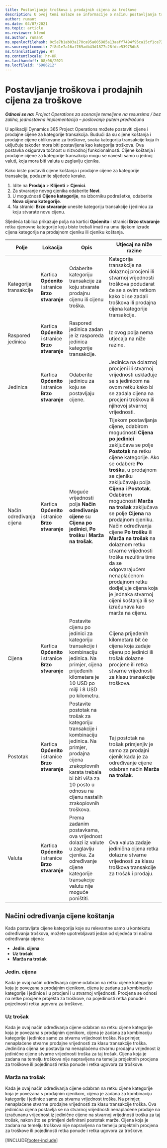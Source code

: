 ```yaml
---
title: Postavljanje troškova i prodajnih cijena za troškove
description: U ovoj temi nalaze se informacije o načinu postavljanja troškova i prodajnih cijena za kategorije transakcije i troškova.
author: rumant
ms.date: 04/07/2021
ms.topic: article
ms.reviewer: kfend
ms.author: rumant
ms.openlocfilehash: 0c5e7b1ab03a170ca95a005985a13aaff7494f95ca15cf1ce726674ae9a14222
ms.sourcegitcommit: 7f8d1e7a16af769adb43d1877c28fdce53975db8
ms.translationtype: HT
ms.contentlocale: hr-HR
ms.lasthandoff: 08/06/2021
ms.locfileid: "6986212"
---
```

# <a name="set-up-cost-and-sales-rates-for-expenses"></a>Postavljanje troškova i prodajnih cijena za troškove

_**Odnosi se na:** Project Operations za scenarije temeljene na resursima / bez zaliha, jednostavna implementacija – poslovanje putem predračuna_

U aplikaciji Dynamics 365 Project Operations možete postaviti cijene i prodajne cijene za kategorije transakcija. Budući da su cijene koštanja i prodajne cijene oblikovane za troškove, svaka kategorija transakcije koja ih uključuje također mora biti postavljena kao kategorija troškova. Ova postavka osigurava točnost u nizvodnoj funkcionalnosti. Cijene koštanja i prodajne cijene za kategorije transakcija mogu se navesti samo u jednoj valuti, koja mora biti valuta u zaglavlju cjenika.

Kako biste postavili cijene koštanja i prodajne cijene za kategorije transakcija, poduzmite sljedeće korake. 

1. Idite na **Prodaja** > **Klijenti** > **Cjenici**.
2. Za stvaranje novog cjenika odaberite **Novi**. 
3. U mogućnosti **Cijene kategorije**, na izborniku podrešetke, odaberite **Nova cijena kategorije**. 
4. Na stranici **Brzo stvaranje** unesite kategoriju transakcije i jedinicu za koju stvarate novu cijenu.

Sljedeća tablica prikazuje polja na kartici **Općenito** i stranici **Brzo stvaranje** retka cjenovne kategorije koju biste trebali imati na umu tijekom izrade cijena kategorija na prodajnom cjeniku ili cjeniku koštanja.

| Polje | Lokacija | Opis | Utjecaj na niže razine |
| --- | --- | --- | --- |
| Kategorija transakcije | Kartica **Općenito** i stranice **Brzo stvaranje** | Odaberite kategoriju transakcije za koju stvarate prodajnu cijenu ili cijenu troška. | Kategorija transakcije na dolaznoj procjeni ili stvarnoj vrijednosti troškova podudarat će se s ovim retkom kako bi se zadali troškova ili prodajna cijena kategorije transakcije. |
| Raspored jedinica | Kartica **Općenito** i stranice **Brzo stvaranje** | Raspored jedinica zadan je iz rasporeda jedinica kategorije transakcije. | Iz ovog polja nema utjecaja na niže razine. |
| Jedinica | Kartica **Općenito** i stranice **Brzo stvaranje** | Odaberite jedinicu za koju se postavljaju cijene. | Jedinica na dolaznoj procjeni ili stvarnoj vrijednosti usklađuje se s jedinicom na ovom retku kako bi se zadala cijena na procjeni troškova ili njihovoj stvarnoj vrijednosti. |
| Način određivanja cijena | Kartica **Općenito** i stranice **Brzo stvaranje** | Moguće vrijednosti polja **Način određivanja cijene** su **Cijena po jedinici**, **Po trošku** i **Marža na trošak**. | Tijekom postavljanja cijene, odabirom mogućnosti **Cijena po jedinici** zaključava se polje **Postotak** na retku cijene kategorije. Ako se odabere **Po trošku**, u prodajnom se cjeniku zaključavaju polja **Cijena** i **Postotak**. Odabirom mogućnosti **Marža na trošak** zaključava se polje **Cijena** na prodajnom cjeniku. Način određivanja cijene **Po trošku** ili **Marža na trošak** na dolaznom retku stvarne vrijednosti troška rezultira time da se odgovarajućem nenaplaćenom prodajnom retku dodjeljuje cijena koja je jednaka stvarnoj cijeni koštanja ili se izračunava kao marža na cijenu. |
| Cijena | Kartica **Općenito** i stranice **Brzo stvaranje** | Postavite cijenu po jedinici za kategoriju transakcije i kombinaciju jedinica. Na primjer, cijena prijeđenih kilometara je 10 USD po milji i 8 USD po kilometru. | Cijena prijeđenih kilometara bit će cijena koja zadaje cijenu po jedinici ili trošak dolazne procjene ili retka stvarne vrijednosti za klasu transakcije troškova.|
| Postotak | Kartica **Općenito** i stranice **Brzo stvaranje** | Postavite postotak na trošak za kategoriju transakcije i kombinaciju jedinica. Na primjer, prodajna cijena zrakoplovnih karata trebala bi biti viša za 10 posto u odnosu na cijenu nastalih zrakoplovnih troškova. | Taj postotak na trošak primjenjiv je samo za prodajni cjenik kada je za određivanje cijene odabran način **Marža na trošak**. |
| Valuta | Kartica **Općenito** i stranice **Brzo stvaranje** | Prema zadanim postavkama, ova vrijednost dolazi iz valute u zaglavlju cjenika. Za određivanje cijene kategorije transakcije valutu nije moguće poništiti. | Ova valuta zadaje jedinična cijena retka dolazne stvarne vrijednosti za klasu troškova transakcije za trošak i prodaju. |

## <a name="pricing-methods-for-expenses"></a>Načini određivanja cijene koštanja

Kada postavljate cijene kategorija koje su relevantne samo u kontekstu određivanja troškova, možete upotrebljavati jedan od sljedeća tri načina određivanja cijena:

- **Jedin. cijena**
- **Uz trošak**
- **Marža na trošak**

### <a name="price-per-unit"></a>Jedin. cijena
Kada je ovaj način određivanja cijene odabran na retku cijene kategorije koja je povezana s prodajnim cjenikom, cijena je zadana za kombinaciju kategorije i jedinice i u procjeni i u stvarnoj vrijednosti. Procjena se odnosi na retke procjene projekta za troškove, na pojedinosti retka ponude i pojedinosti retka ugovora za troškove.

### <a name="at-cost"></a>Uz trošak
Kada je ovaj način određivanja cijene odabran na retku cijene kategorije koja je povezana s prodajnim cjenikom, cijena je zadana za kombinaciju kategorije i jedinice samo za stvarnu vrijednost troška. Na primjer, nenaplaćene stvarne prodajne vrijednosti za klasu transakcije troška. Jedinična cijena se postavlja na nenaplaćenu stvarnu prodajnu vrijednost iz jedinične cijene stvarne vrijednosti troška za taj trošak. Cijena koja je zadana na temelju troškova nije napravljena na temelju projektnih procjena za troškove ili pojedinosti retka ponude i retka ugovora za troškove.

### <a name="markup-over-cost"></a>Marža na trošak
Kada je ovaj način određivanja cijene odabran na retku cijene kategorije koja je povezana s prodajnim cjenikom, cijena je zadana za kombinaciju kategorije i jedinice samo za stvarnu vrijednost troška. Na primjer, nenaplaćene stvarne prodajne vrijednosti za klasu transakcije troška. Ova jedinična cijena postavlja se na stvarnoj vrijednosti nenaplaćene prodaje na izračunanu vrijednost iz jedinične cijene na stvarnoj vrijednosti troška za taj trošak, nakon što se primijeni definirani postotak marže. Cijena koja je zadana na temelju troškova nije napravljena na temelju projektnih procjena za troškove ili pojedinosti retka ponude i retka ugovora za troškove.


[!INCLUDE[footer-include](../includes/footer-banner.md)]
